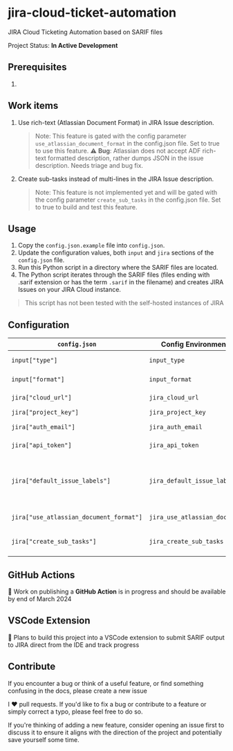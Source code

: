 # jira-cloud-ticket-automation
 JIRA Cloud Ticketing Automation based on SARIF files

Project Status: **In Active Development**

## Prerequisites

1. 

## Work items

1. Use rich-text (Atlassian Document Format) in JIRA Issue description.

    > Note: This feature is gated with the config parameter `use_atlassian_document_format` in the config.json file. Set to true to use this feature.
    :warning: **Bug**: Atlassian does not accept ADF rich-text formatted description, rather dumps JSON in the issue description. Needs triage and bug fix.

2. Create sub-tasks instead of multi-lines in the JIRA Issue description.

    > Note: This feature is not implemented yet and will be gated with the config parameter `create_sub_tasks` in the config.json file. Set to true to build and test this feature.

## Usage

1. Copy the `config.json.example` file into `config.json`.
2. Update the configuration values, both `input` and `jira` sections of the `config.json` file.
3. Run this Python script in a directory where the SARIF files are located.
4. The Python script iterates through the SARIF files (files ending with .sarif extension or has the term `.sarif` in the filename) and creates JIRA Issues on your JIRA Cloud instance.

> This script has not been tested with the self-hosted instances of JIRA

## Configuration

| `config.json` | Config Environment variable | Description |
|---------------|-----------------------------|-------------|
| `input["type"]` | `input_type` | Supported SARIF input types: `file`|
| `input["format"]` | `input_format` | Supported SARIF format: `sarif` |
| `jira["cloud_url"]` | `jira_cloud_url` | JIRA Cloud URL: `https://XXXX.atlassian.net/` |
| `jira["project_key"]` | `jira_project_key` | JIRA Project Key: `PROJ-XYZ` |
| `jira["auth_email"]` | `jira_auth_email` | Authentication Email: `test@example.com` |
| `jira["api_token"]` | `jira_api_token` | API token: `<INSERT-YOUR-JIRA-CLOUD-API-TOKEN>` |
| `jira["default_issue_labels"]` | `jira_default_issue_labels` | For config.json - ```["Label1","Label2"]```. For config environment variables, we use comma-separated string like `Label1,Label2` |
| `jira["use_atlassian_document_format"]` | `jira_use_atlassian_document_format` |  Unsupported yet on JIRA Cloud. Defaults to `false`. |
| `jira["create_sub_tasks"]` | `jira_create_sub_tasks` | Placeholder. Feature yet to be developed. Defaults to `false`. |


## GitHub Actions

:construction: Work on publishing a **GitHub Action** is in progress and should be available by end of March 2024

## VSCode Extension

:construction: Plans to build this project into a VSCode extension to submit SARIF output to JIRA direct from the IDE and track progress

## Contribute

If you encounter a bug or think of a useful feature, or find something confusing in the docs, please create a new issue

I ♥️ pull requests. If you'd like to fix a bug or contribute to a feature or simply correct a typo, please feel free to do so.

If you're thinking of adding a new feature, consider opening an issue first to discuss it to ensure it aligns with the direction of the project and potentially save yourself some time.